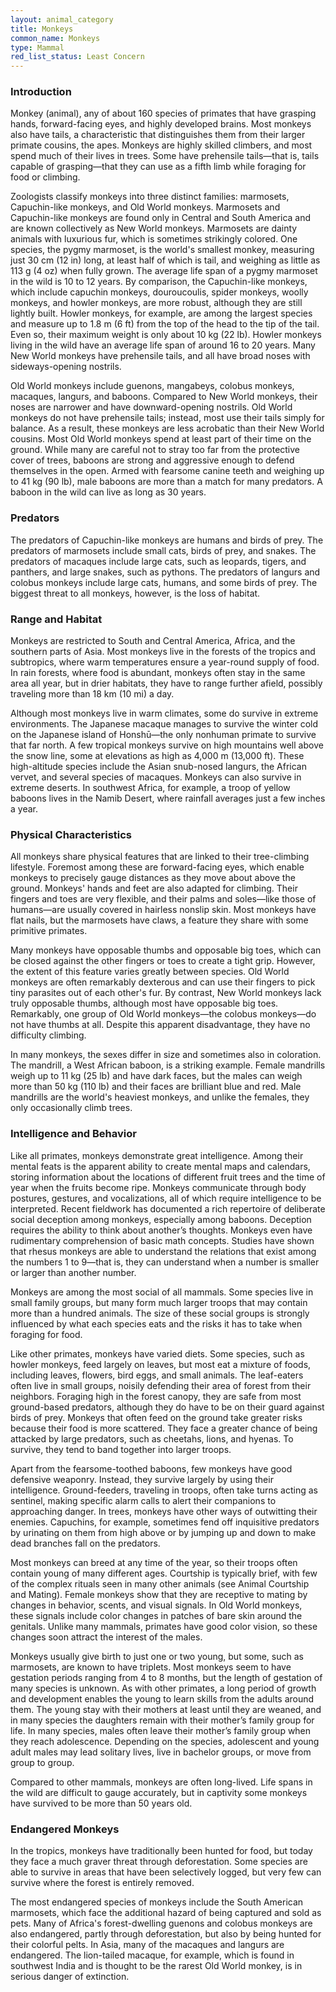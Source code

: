 ```yaml
---
layout: animal_category
title: Monkeys
common_name: Monkeys
type: Mammal
red_list_status: Least Concern
---
```


### Introduction

Monkey (animal), any of about 160 species of primates that have grasping hands, forward-facing eyes, and highly developed brains. Most monkeys also have tails, a characteristic that distinguishes them from their larger primate cousins, the apes. Monkeys are highly skilled climbers, and most spend much of their lives in trees. Some have prehensile tails—that is, tails capable of grasping—that they can use as a fifth limb while foraging for food or climbing.

Zoologists classify monkeys into three distinct families: marmosets, Capuchin-like monkeys, and Old World monkeys. Marmosets and Capuchin-like monkeys are found only in Central and South America and are known collectively as New World monkeys. Marmosets are dainty animals with luxurious fur, which is sometimes strikingly colored. One species, the pygmy marmoset, is the world's smallest monkey, measuring just 30 cm (12 in) long, at least half of which is tail, and weighing as little as 113 g (4 oz) when fully grown. The average life span of a pygmy marmoset in the wild is 10 to 12 years. By comparison, the Capuchin-like monkeys, which include capuchin monkeys, douroucoulis, spider monkeys, woolly monkeys, and howler monkeys, are more robust, although they are still lightly built. Howler monkeys, for example, are among the largest species and measure up to 1.8 m (6 ft) from the top of the head to the tip of the tail. Even so, their maximum weight is only about 10 kg (22 lb). Howler monkeys living in the wild have an average life span of around 16 to 20 years. Many New World monkeys have prehensile tails, and all have broad noses with sideways-opening nostrils.

Old World monkeys include guenons, mangabeys, colobus monkeys, macaques, langurs, and baboons. Compared to New World monkeys, their noses are narrower and have downward-opening nostrils. Old World monkeys do not have prehensile tails; instead, most use their tails simply for balance. As a result, these monkeys are less acrobatic than their New World cousins. Most Old World monkeys spend at least part of their time on the ground. While many are careful not to stray too far from the protective cover of trees, baboons are strong and aggressive enough to defend themselves in the open. Armed with fearsome canine teeth and weighing up to 41 kg (90 lb), male baboons are more than a match for many predators. A baboon in the wild can live as long as 30 years.

### Predators

The predators of Capuchin-like monkeys are humans and birds of prey. The predators of marmosets include small cats, birds of prey, and snakes. The predators of macaques include large cats, such as leopards, tigers, and panthers, and large snakes, such as pythons. The predators of langurs and colobus monkeys include large cats, humans, and some birds of prey. The biggest threat to all monkeys, however, is the loss of habitat. 

### Range and Habitat

Monkeys are restricted to South and Central America, Africa, and the southern parts of Asia. Most monkeys live in the forests of the tropics and subtropics, where warm temperatures ensure a year-round supply of food. In rain forests, where food is abundant, monkeys often stay in the same area all year, but in drier habitats, they have to range further afield, possibly traveling more than 18 km (10 mi) a day.

Although most monkeys live in warm climates, some do survive in extreme environments. The Japanese macaque manages to survive the winter cold on the Japanese island of Honshū—the only nonhuman primate to survive that far north. A few tropical monkeys survive on high mountains well above the snow line, some at elevations as high as 4,000 m (13,000 ft). These high-altitude species include the Asian snub-nosed langurs, the African vervet, and several species of macaques. Monkeys can also survive in extreme deserts. In southwest Africa, for example, a troop of yellow baboons lives in the Namib Desert, where rainfall averages just a few inches a year.

### Physical Characteristics

All monkeys share physical features that are linked to their tree-climbing lifestyle. Foremost among these are forward-facing eyes, which enable monkeys to precisely gauge distances as they move about above the ground. Monkeys' hands and feet are also adapted for climbing. Their fingers and toes are very flexible, and their palms and soles—like those of humans—are usually covered in hairless nonslip skin. Most monkeys have flat nails, but the marmosets have claws, a feature they share with some primitive primates.

Many monkeys have opposable thumbs and opposable big toes, which can be closed against the other fingers or toes to create a tight grip. However, the extent of this feature varies greatly between species. Old World monkeys are often remarkably dexterous and can use their fingers to pick tiny parasites out of each other's fur. By contrast, New World monkeys lack truly opposable thumbs, although most have opposable big toes. Remarkably, one group of Old World monkeys—the colobus monkeys—do not have thumbs at all. Despite this apparent disadvantage, they have no difficulty climbing.

In many monkeys, the sexes differ in size and sometimes also in coloration. The mandrill, a West African baboon, is a striking example. Female mandrills weigh up to 11 kg (25 lb) and have dark faces, but the males can weigh more than 50 kg (110 lb) and their faces are brilliant blue and red. Male mandrills are the world's heaviest monkeys, and unlike the females, they only occasionally climb trees.

### Intelligence and Behavior

Like all primates, monkeys demonstrate great intelligence. Among their mental feats is the apparent ability to create mental maps and calendars, storing information about the locations of different fruit trees and the time of year when the fruits become ripe. Monkeys communicate through body postures, gestures, and vocalizations, all of which require intelligence to be interpreted. Recent fieldwork has documented a rich repertoire of deliberate social deception among monkeys, especially among baboons. Deception requires the ability to think about another’s thoughts. Monkeys even have rudimentary comprehension of basic math concepts. Studies have shown that rhesus monkeys are able to understand the relations that exist among the numbers 1 to 9—that is, they can understand when a number is smaller or larger than another number. 

Monkeys are among the most social of all mammals. Some species live in small family groups, but many form much larger troops that may contain more than a hundred animals. The size of these social groups is strongly influenced by what each species eats and the risks it has to take when foraging for food.

Like other primates, monkeys have varied diets. Some species, such as howler monkeys, feed largely on leaves, but most eat a mixture of foods, including leaves, flowers, bird eggs, and small animals. The leaf-eaters often live in small groups, noisily defending their area of forest from their neighbors. Foraging high in the forest canopy, they are safe from most ground-based predators, although they do have to be on their guard against birds of prey. Monkeys that often feed on the ground take greater risks because their food is more scattered. They face a greater chance of being attacked by large predators, such as cheetahs, lions, and hyenas. To survive, they tend to band together into larger troops.

Apart from the fearsome-toothed baboons, few monkeys have good defensive weaponry. Instead, they survive largely by using their intelligence. Ground-feeders, traveling in troops, often take turns acting as sentinel, making specific alarm calls to alert their companions to approaching danger. In trees, monkeys have other ways of outwitting their enemies. Capuchins, for example, sometimes fend off inquisitive predators by urinating on them from high above or by jumping up and down to make dead branches fall on the predators.

Most monkeys can breed at any time of the year, so their troops often contain young of many different ages. Courtship is typically brief, with few of the complex rituals seen in many other animals (see Animal Courtship and Mating). Female monkeys show that they are receptive to mating by changes in behavior, scents, and visual signals. In Old World monkeys, these signals include color changes in patches of bare skin around the genitals. Unlike many mammals, primates have good color vision, so these changes soon attract the interest of the males.

Monkeys usually give birth to just one or two young, but some, such as marmosets, are known to have triplets. Most monkeys seem to have gestation periods ranging from 4 to 8 months, but the length of gestation of many species is unknown. As with other primates, a long period of growth and development enables the young to learn skills from the adults around them. The young stay with their mothers at least until they are weaned, and in many species the daughters remain with their mother’s family group for life. In many species, males often leave their mother’s family group when they reach adolescence. Depending on the species, adolescent and young adult males may lead solitary lives, live in bachelor groups, or move from group to group. 

Compared to other mammals, monkeys are often long-lived. Life spans in the wild are difficult to gauge accurately, but in captivity some monkeys have survived to be more than 50 years old.

### Endangered Monkeys

In the tropics, monkeys have traditionally been hunted for food, but today they face a much graver threat through deforestation. Some species are able to survive in areas that have been selectively logged, but very few can survive where the forest is entirely removed.

The most endangered species of monkeys include the South American marmosets, which face the additional hazard of being captured and sold as pets. Many of Africa's forest-dwelling guenons and colobus monkeys are also endangered, partly through deforestation, but also by being hunted for their colorful pelts. In Asia, many of the macaques and langurs are endangered. The lion-tailed macaque, for example, which is found in southwest India and is thought to be the rarest Old World monkey, is in serious danger of extinction.